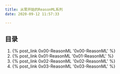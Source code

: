 ```yaml
---
title: 从零开始的ReasonML系列
date: 2020-09-12 11:57:33

---
```


## 目录

1. {% post_link 0x00-ReasonML '0x00-ReasonML' %}
2. {% post_link 0x01-ReasonML '0x01-ReasonML' %}
3. {% post_link 0x02-ReasonML '0x02-ReasonML' %}
4. {% post_link 0x03-ReasonML '0x03-ReasonML' %}
